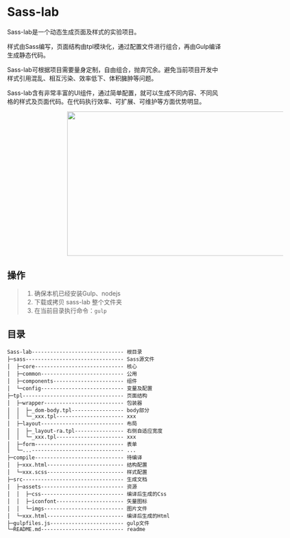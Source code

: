 # Sass-lab

Sass-lab是一个动态生成页面及样式的实验项目。

样式由Sass编写，页面结构由tpl模块化，通过配置文件进行组合，再由Gulp编译生成静态代码。

Sass-lab可根据项目需要量身定制，自由组合，抛弃冗余。避免当前项目开发中样式引用混乱、相互污染、效率低下、体积臃肿等问题。

Sass-lab含有非常丰富的UI组件，通过简单配置，就可以生成不同内容、不同风格的样式及页面代码。在代码执行效率、可扩展、可维护等方面优势明显。

<img src="https://raw.githubusercontent.com/tony903/Sass-lab/master/src/assets/imgs/sass-lab.png" width="600" height="336" style="margin-left:140px;" />

## 操作

> 1. 确保本机已经安装Gulp、nodejs
> 2. 下载或拷贝 sass-lab 整个文件夹
> 3. 在当前目录执行命令：`gulp`

## 目录

	Sass-lab------------------------------ 根目录   
	├─sass-------------------------------- Sass源文件 
	│  ├─core----------------------------- 核心 
	│  ├─common--------------------------- 公用 
	│  ├─components----------------------- 组件 
	│  └─config--------------------------- 变量及配置
	├─tpl--------------------------------- 页面结构 
	│  ├─wrapper-------------------------- 包装器 
	│  │  ├─_dom-body.tpl----------------- body部分 
	│  │  └─_xxx.tpl---------------------- xxx 
	│  ├─layout--------------------------- 布局 
	│  │  ├─_layout-ra.tpl---------------- 右侧自适应宽度   
	│  │  └─_xxx.tpl---------------------- xxx 
	│  ├─form----------------------------- 表单
	│  └─...------------------------------ ...
	├─compile----------------------------- 待编译 
	│  ├─xxx.html------------------------- 结构配置 
	│  └─xxx.scss------------------------- 样式配置 
	├─src--------------------------------- 生成文档
	│  ├─assets--------------------------- 资源
	│  │  ├─css--------------------------- 编译后生成的Css
	│  │  ├─iconfont---------------------- 矢量图标
	│  │  └─imgs-------------------------- 图片文件
	│  └─xxx.html------------------------- 编译后生成的Html
	├─gulpfiles.js------------------------ gulp文件 
	└─README.md--------------------------- readme

